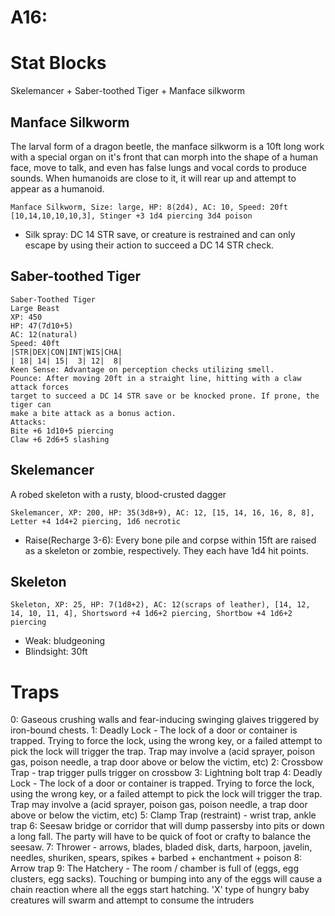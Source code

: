 # A16:
# Stat Blocks
Skelemancer + Saber-toothed Tiger + Manface silkworm


## Manface Silkworm
The larval form of a dragon beetle, the manface silkworm is a 10ft long work with a special organ on it's front that can morph into the shape of a human face, move to talk, and even has false lungs and vocal cords to produce sounds. When humanoids are close to it, it will rear up and attempt to appear as a humanoid.

`Manface Silkworm, Size: large, HP: 8(2d4), AC: 10, Speed: 20ft [10,14,10,10,10,3], Stinger +3 1d4 piercing 3d4 poison`
- Silk spray: DC 14 STR save, or creature is restrained and can only escape by using their action to succeed a DC 14 STR check.

## Saber-toothed Tiger
```
Saber-Toothed Tiger
Large Beast
XP: 450
HP: 47(7d10+5)
AC: 12(natural)
Speed: 40ft
|STR|DEX|CON|INT|WIS|CHA|
| 18| 14| 15|  3| 12|  8|
Keen Sense: Advantage on perception checks utilizing smell.
Pounce: After moving 20ft in a straight line, hitting with a claw attack forces
target to succeed a DC 14 STR save or be knocked prone. If prone, the tiger can
make a bite attack as a bonus action.
Attacks:
Bite +6 1d10+5 piercing
Claw +6 2d6+5 slashing
```

## Skelemancer
A robed skeleton with a rusty, blood-crusted dagger

`Skelemancer, XP: 200, HP: 35(3d8+9), AC: 12, [15, 14, 16, 16, 8, 8], Letter +4 1d4+2 piercing, 1d6 necrotic`
- Raise(Recharge 3-6): Every bone pile and corpse within 15ft are raised as a skeleton or zombie, respectively. They each have 1d4 hit points.

## Skeleton
`Skeleton, XP: 25, HP: 7(1d8+2), AC: 12(scraps of leather), [14, 12, 14, 10, 11, 4], Shortsword +4 1d6+2 piercing, Shortbow +4 1d6+2 piercing`
- Weak: bludgeoning
- Blindsight: 30ft

# Traps
0: Gaseous crushing walls and fear-inducing swinging glaives triggered by iron-bound chests.
1: Deadly Lock - The lock of a door or container is trapped. Trying to force the lock, using the wrong key, or a failed attempt to pick the lock will trigger the trap. Trap may involve a (acid sprayer, poison gas, poison needle, a trap door above or below the victim, etc)
2: Crossbow Trap - trap trigger pulls trigger on crossbow
3: Lightning bolt trap
4:  Deadly Lock - The lock of a door or container is trapped. Trying to force the lock, using the wrong key, or a failed attempt to pick the lock will trigger the trap. Trap may involve a (acid sprayer, poison gas, poison needle, a trap door above or below the victim, etc)
5: Clamp Trap (restraint) - wrist trap, ankle trap
6:  Seesaw bridge or corridor that will dump passersby into pits or down a long fall. The party will have to be quick of foot or crafty to balance the seesaw.
7: Thrower - arrows, blades, bladed disk, darts, harpoon, javelin, needles, shuriken, spears, spikes + barbed + enchantment + poison
8: Arrow trap
9:  The Hatchery - The room / chamber is full of (eggs, egg clusters, egg sacks). Touching or bumping into any of the eggs will cause a chain reaction where all the eggs start hatching. 'X' type of hungry baby creatures will swarm and attempt to consume the intruders
